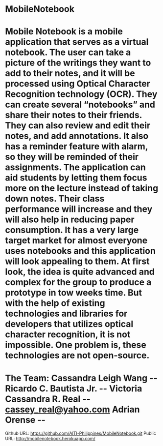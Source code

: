 MobileNotebook
==============
Mobile Notebook is a mobile application that serves as a virtual notebook. The user can take a picture of the writings they want to add to their notes, and it will be processed using Optical Character Recognition technology (OCR). They can create several “notebooks” and share their notes to their friends. They can also review and edit their notes, and add annotations. It also has a reminder feature with alarm, so they will be reminded of their assignments. The application can aid students by letting them focus more on the lecture instead of taking down notes. Their class performance will increase and they will also help in reducing paper consumption. It has a very large target market for almost everyone uses notebooks and this application will look appealing to them. At first look, the idea is quite advanced and complex for the group to produce a prototype in tow weeks time. But with the help of existing technologies and libraries for developers that utilizes optical character recognition, it is not impossible. One problem is, these technologies are not open-source.
===============
The Team:
    Cassandra Leigh Wang -- 
    Ricardo C. Bautista Jr. --
    Victoria Cassandra R. Real -- cassey_real@yahoo.com
    Adrian Orense --
===============
Github URL: https://github.com/AITI-Philippines/MobileNotebook.git
Public URL: http://mobilenotebook.herokuapp.com/
